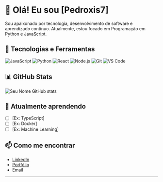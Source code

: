 # 👋 Olá! Eu sou [Pedroxis7]

Sou apaixonado por tecnologia, desenvolvimento de software e aprendizado contínuo. Atualmente, estou focado em Programação em Python e JavaScript.

## 🚀 Tecnologias e Ferramentas
![JavaScript](https://img.shields.io/badge/-JavaScript-333333?style=flat&logo=javascript)
![Python](https://img.shields.io/badge/-Python-333333?style=flat&logo=python)
![React](https://img.shields.io/badge/-React-333333?style=flat&logo=react)
![Node.js](https://img.shields.io/badge/-Node.js-333333?style=flat&logo=node.js)
![Git](https://img.shields.io/badge/-Git-333333?style=flat&logo=git)
![VS Code](https://img.shields.io/badge/-VS%20Code-333333?style=flat&logo=visual-studio-code)

## 📊 GitHub Stats
![Seu Nome GitHub stats](https://github-readme-stats.vercel.app/api?username=seu-usuario&show_icons=true&theme=tokyonight)

## 🌱 Atualmente aprendendo
- [ ] [Ex: TypeScript]
- [ ] [Ex: Docker]
- [ ] [Ex: Machine Learning]

## 📫 Como me encontrar
- [LinkedIn](https://linkedin.com/in/seu-perfil)
- [Portfólio](https://seusite.com)
- [Email](mailto:seu@email.com)

---
